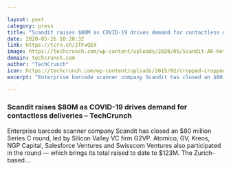 ```yaml
---

layout: post
category: press
title: "Scandit raises $80M as COVID-19 drives demand for contactless deliveries"
date: 2020-05-26 10:20:32
link: https://tcrn.ch/2TFvQEX
image: https://techcrunch.com/wp-content/uploads/2020/05/Scandit-AR-Retail-Price-Verification.png?w=711
domain: techcrunch.com
author: "TechCrunch"
icon: https://techcrunch.com/wp-content/uploads/2015/02/cropped-cropped-favicon-gradient.png?w=180
excerpt: "Enterprise barcode scanner company Scandit has closed an $80 million Series C round, led by Silicon Valley VC firm G2VP. Atomico, GV, Kreos, NGP Capital, Salesforce Ventures and Swisscom Ventures also participated in the round — which brings its total raised to date to $123M. The Zurich-based…"

---
```


### Scandit raises $80M as COVID-19 drives demand for contactless deliveries – TechCrunch

Enterprise barcode scanner company Scandit has closed an $80 million Series C round, led by Silicon Valley VC firm G2VP. Atomico, GV, Kreos, NGP Capital, Salesforce Ventures and Swisscom Ventures also participated in the round — which brings its total raised to date to $123M. The Zurich-based…